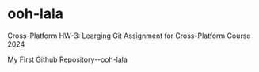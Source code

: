 # ooh-lala

Cross-Platform HW-3: Learging Git
Assignment for Cross-Platform Course 2024

My First Github Repository--ooh-lala


